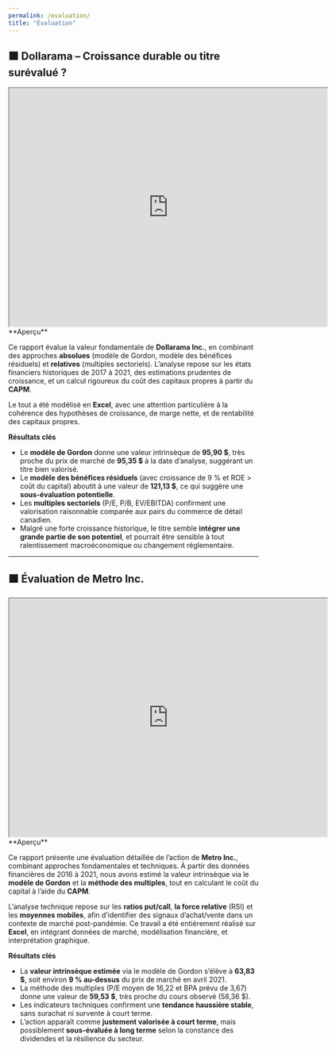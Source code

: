```yaml
---
permalink: /evaluation/
title: "Évaluation"
---
```


## ⬛ Dollarama – Croissance durable ou titre surévalué ?  

<iframe src="https://drive.google.com/file/d/1N0zRY_vNYLRWMRZsP0xcQjf2giAKdNJ_/preview" width="640" height="480" allow="autoplay"></iframe>
<br>
**Aperçu** 

Ce rapport évalue la valeur fondamentale de **Dollarama Inc.**, en combinant des approches **absolues** (modèle de Gordon, modèle des bénéfices résiduels) et **relatives** (multiples sectoriels). L’analyse repose sur les états financiers historiques de 2017 à 2021, des estimations prudentes de croissance, et un calcul rigoureux du coût des capitaux propres à partir du **CAPM**.

Le tout a été modélisé en **Excel**, avec une attention particulière à la cohérence des hypothèses de croissance, de marge nette, et de rentabilité des capitaux propres.

**Résultats clés** 

- Le **modèle de Gordon** donne une valeur intrinsèque de **95,90 $**, très proche du prix de marché de **95,35 $** à la date d’analyse, suggérant un titre bien valorisé.
- Le **modèle des bénéfices résiduels** (avec croissance de 9 % et ROE > coût du capital) aboutit à une valeur de **121,13 $**, ce qui suggère une **sous-évaluation potentielle**.
- Les **multiples sectoriels** (P/E, P/B, EV/EBITDA) confirment une valorisation raisonnable comparée aux pairs du commerce de détail canadien.
- Malgré une forte croissance historique, le titre semble **intégrer une grande partie de son potentiel**, et pourrait être sensible à tout ralentissement macroéconomique ou changement réglementaire.

---

## ⬛ Évaluation de Metro Inc.

<iframe src="https://drive.google.com/file/d/1RI0iB8ChuWKpgiWiU9O5q8M3QLqW95rj/preview" width="640" height="480" allow="autoplay"></iframe>
<br>
**Aperçu**  

Ce rapport présente une évaluation détaillée de l’action de **Metro Inc.**, combinant approches fondamentales et techniques. À partir des données financières de 2016 à 2021, nous avons estimé la valeur intrinsèque via le **modèle de Gordon** et la **méthode des multiples**, tout en calculant le coût du capital à l’aide du **CAPM**.

L’analyse technique repose sur les **ratios put/call**, **la force relative** (RSI) et les **moyennes mobiles**, afin d’identifier des signaux d’achat/vente dans un contexte de marché post-pandémie. Ce travail a été entièrement réalisé sur **Excel**, en intégrant données de marché, modélisation financière, et interprétation graphique.

**Résultats clés**  

- La **valeur intrinsèque estimée** via le modèle de Gordon s’élève à **63,83 $**, soit environ **9 % au-dessus** du prix de marché en avril 2021.
- La méthode des multiples (P/E moyen de 16,22 et BPA prévu de 3,67) donne une valeur de **59,53 $**, très proche du cours observé (58,36 $).
- Les indicateurs techniques confirment une **tendance haussière stable**, sans surachat ni survente à court terme.
- L’action apparaît comme **justement valorisée à court terme**, mais possiblement **sous-évaluée à long terme** selon la constance des dividendes et la résilience du secteur.


